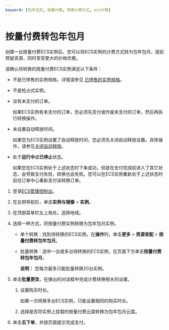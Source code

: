 ```yaml
---
keyword: [包年包月, 按量付费, 转换计费方式, ecs计费]
---
```


# 按量付费转包年包月

创建一台按量付费ECS实例后，您可以将ECS实例的计费方式转为包年包月，提前预留资源，同时享受更大的价格优惠。

请确认待转换的按量付费ECS实例满足以下条件：

-   不是已停售的实例规格，详情请参见 [已停售的实例规格](/cn.zh-CN/实例/已停售的实例规格.md)。
-   不是抢占式实例。
-   没有未支付的订单。

    如果ECS实例有未支付的订单，您必须先支付或作废未支付的订单，然后再执行转换操作。

-   未设置自动释放时间。

    如果您为ECS实例设置了自动释放时间，您必须先关闭自动释放设置。具体操作，请参见[关闭自动释放](/cn.zh-CN/实例/管理实例/释放实例.md)。

-   处于**运行中**或**已停止**状态。

    如果您在ECS实例处于上述状态时下单成功，但是在支付完成前进入了其它状态，会导致支付失败，转换也会失败。您可以在ECS实例重新处于上述状态时前往订单中心重新支付该转换订单。


1.  登录[ECS管理控制台](https://ecs.console.aliyun.com)。

2.  在左侧导航栏，单击**实例与镜像** \> **实例**。

3.  在顶部菜单栏左上角处，选择地域。

4.  选择一种方式，将按量付费实例转换为包年包月实例。

    -   单个转换：找到待转换的ECS实例，在**操作**列，单击**更多** \> **资源变配** \> **按量付费转包年包月**。
    -   批量转换：选中一台或多台待转换的ECS实例，在页面下方单击**按量付费转包年包月**。

        **说明：** 您每次最多只能批量转换20台实例。

5.  单击**批量更改**，在弹出的对话框中完成计费转换相关的设置。

    1.  设置购买时长。

        如果一次转换多台ECS实例，只能设置相同的购买时长。

    2.  选择是否将实例上挂载的按量付费云盘转换为包年包月云盘。

6.  单击**去下单**，并按页面提示完成支付。


